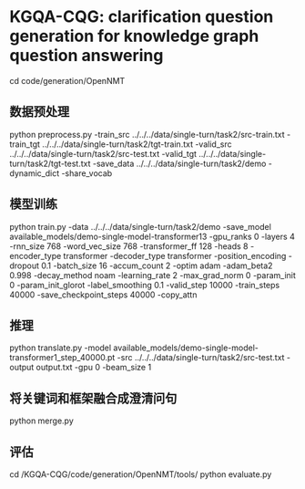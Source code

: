 # KGQA-CQG: clarification question generation for knowledge graph question answering

cd code/generation/OpenNMT

## 数据预处理
python preprocess.py -train_src ../../../data/single-turn/task2/src-train.txt -train_tgt ../../../data/single-turn/task2/tgt-train.txt -valid_src ../../../data/single-turn/task2/src-test.txt -valid_tgt ../../../data/single-turn/task2/tgt-test.txt -save_data ../../../data/single-turn/task2/demo -dynamic_dict -share_vocab

## 模型训练
python train.py -data ../../../data/single-turn/task2/demo -save_model available_models/demo-single-model-transformer13 -gpu_ranks 0 -layers 4 -rnn_size 768 -word_vec_size 768 -transformer_ff 128 -heads 8  -encoder_type transformer -decoder_type transformer -position_encoding -dropout 0.1 -batch_size 16 -accum_count 2 -optim adam -adam_beta2 0.998 -decay_method noam -learning_rate 2 -max_grad_norm 0 -param_init 0  -param_init_glorot -label_smoothing 0.1  -valid_step 10000 -train_steps 40000 -save_checkpoint_steps 40000 -copy_attn

## 推理
python translate.py -model available_models/demo-single-model-transformer1_step_40000.pt -src ../../../data/single-turn/task2/src-test.txt -output output.txt -gpu 0 -beam_size 1

## 将关键词和框架融合成澄清问句
python merge.py

## 评估
cd /KGQA-CQG/code/generation/OpenNMT/tools/
python evaluate.py
